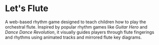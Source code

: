 # Let's Flute
A web-based rhythm game designed to teach children how to play the orchestral flute. Inspired by popular rhythm games like *Guitar Hero* and *Dance Dance Revolution*, it visually guides players through flute fingerings and rhythms using animated tracks and mirrored flute key diagrams.
